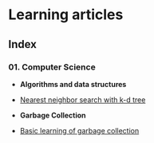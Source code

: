 # Learning articles

## Index

### 01. Computer Science
+ __Algorithms and data structures__ 
 - [Nearest neighbor search with k-d tree](https://github.com/shuhei-komino/survey/blob/master/01_Computer_Science/Algorithms_and_data_structures/kdtree.md)
+ __Garbage Collection__ 
 - [Basic learning of garbage collection](https://github.com/shuhei-komino/survey/blob/master/01_Computer_Science/Garbage_Collection/learning_basic.md)